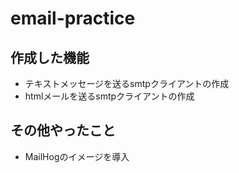 # email-practice
## 作成した機能
- テキストメッセージを送るsmtpクライアントの作成
- htmlメールを送るsmtpクライアントの作成

## その他やったこと
- MailHogのイメージを導入
